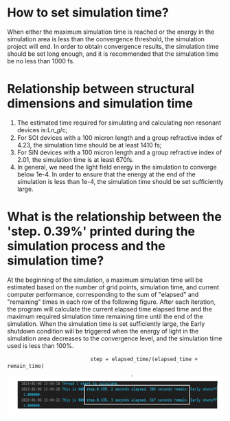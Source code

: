 
# How to set simulation time? 

When either the maximum simulation time is reached or the energy in the simulation area is less than the convergence threshold, the simulation project will end. In order to obtain convergence results, the simulation time should be set long enough, and it is recommended that the simulation time be no less than 1000 fs.

# Relationship between structural dimensions and simulation time

1. The estimated time required for simulating and calculating non resonant devices is:L𝑛_𝑔/c;
2. For SOI devices with a 100 micron length and a group refractive index of 4.23, the simulation time should be at least 1410 fs;
3. For SiN devices with a 100 micron length and a group refractive index of 2.01, the simulation time is at least 670fs.
4. In general, we need the light field energy in the simulation to converge below 1e-4. In order to ensure that the energy at the end of the simulation is less than 1e-4, the simulation time should be set sufficiently large.

# What is the relationship between the 'step. 0.39%' printed during the simulation process and the simulation time?
At the beginning of the simulation, a maximum simulation time will be estimated based on the number of grid points, simulation time, and current computer performance, corresponding to the sum of "elapsed" and "remaining" times in each row of the following figure. After each iteration, the program will calculate the current elapsed time elapsed time and the maximum required simulation time remaining time until the end of the simulation. When the simulation time is set sufficiently large, the Early shutdown condition will be triggered when the energy of light in the simulation area decreases to the convergence level, and the simulation time used is less than 100%.
                               
                               step = elapsed_time/(elapsed_time + remain_time)

![](early_shutoff.png)     
                         